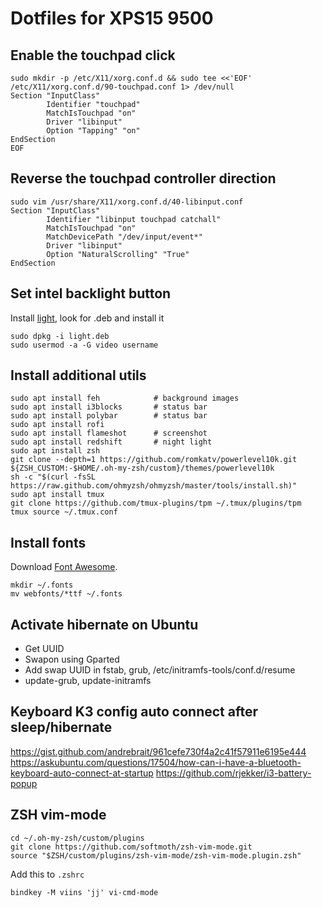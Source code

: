 # Dotfiles for XPS15 9500
## Enable the touchpad click 
```
sudo mkdir -p /etc/X11/xorg.conf.d && sudo tee <<'EOF' /etc/X11/xorg.conf.d/90-touchpad.conf 1> /dev/null
Section "InputClass"
        Identifier "touchpad"
        MatchIsTouchpad "on"
        Driver "libinput"
        Option "Tapping" "on"
EndSection
EOF
```

## Reverse the touchpad controller direction 
```
sudo vim /usr/share/X11/xorg.conf.d/40-libinput.conf
Section "InputClass"
        Identifier "libinput touchpad catchall"
        MatchIsTouchpad "on"
        MatchDevicePath "/dev/input/event*"
        Driver "libinput"
        Option "NaturalScrolling" "True"
EndSection
```

## Set intel backlight button
Install [light](https://github.com/haikarainen/light.git), look for .deb and install it
```
sudo dpkg -i light.deb
sudo usermod -a -G video username
```

## Install additional utils
```
sudo apt install feh            # background images
sudo apt install i3blocks       # status bar
sudo apt install polybar        # status bar
sudo apt install rofi           
sudo apt install flameshot      # screenshot
sudo apt install redshift       # night light
sudo apt install zsh
git clone --depth=1 https://github.com/romkatv/powerlevel10k.git ${ZSH_CUSTOM:-$HOME/.oh-my-zsh/custom}/themes/powerlevel10k
sh -c "$(curl -fsSL https://raw.github.com/ohmyzsh/ohmyzsh/master/tools/install.sh)"
sudo apt install tmux
git clone https://github.com/tmux-plugins/tpm ~/.tmux/plugins/tpm
tmux source ~/.tmux.conf
```

## Install fonts
Download [Font Awesome](https://github.com/FortAwesome/Font-Awesome/releases).
```
mkdir ~/.fonts
mv webfonts/*ttf ~/.fonts
```

## Activate hibernate on Ubuntu
- Get UUID
- Swapon using Gparted
- Add swap UUID in fstab, grub, /etc/initramfs-tools/conf.d/resume
- update-grub, update-initramfs

## Keyboard K3 config auto connect after sleep/hibernate
https://gist.github.com/andrebrait/961cefe730f4a2c41f57911e6195e444
https://askubuntu.com/questions/17504/how-can-i-have-a-bluetooth-keyboard-auto-connect-at-startup
https://github.com/rjekker/i3-battery-popup

## ZSH vim-mode
```
cd ~/.oh-my-zsh/custom/plugins
git clone https://github.com/softmoth/zsh-vim-mode.git
source "$ZSH/custom/plugins/zsh-vim-mode/zsh-vim-mode.plugin.zsh"
```
Add this to `.zshrc`
```
bindkey -M viins 'jj' vi-cmd-mode
```